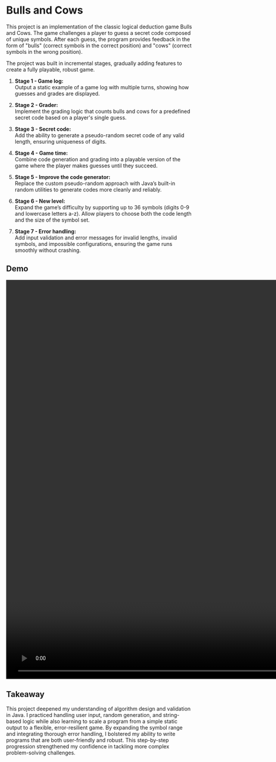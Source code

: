 # Bulls and Cows

This project is an implementation of the classic logical deduction game Bulls and Cows. The game challenges a player to guess a secret code composed of unique symbols. After each guess, the program provides feedback in the form of "bulls" (correct symbols in the correct position) and "cows" (correct symbols in the wrong position).

The project was built in incremental stages, gradually adding features to create a fully playable, robust game.

1. **Stage 1 - Game log:**  
   Output a static example of a game log with multiple turns, showing how guesses and grades are displayed.

2. **Stage 2 - Grader:**  
   Implement the grading logic that counts bulls and cows for a predefined secret code based on a player's single guess.

3. **Stage 3 - Secret code:**  
   Add the ability to generate a pseudo-random secret code of any valid length, ensuring uniqueness of digits.

4. **Stage 4 - Game time:**  
   Combine code generation and grading into a playable version of the game where the player makes guesses until they
   succeed.

5. **Stage 5 - Improve the code generator:**  
   Replace the custom pseudo-random approach with Java’s built-in random utilities to generate codes more cleanly and
   reliably.

6. **Stage 6 - New level:**  
   Expand the game’s difficulty by supporting up to 36 symbols (digits 0-9 and lowercase letters a-z). Allow players to
   choose both the code length and the size of the symbol set.

7. **Stage 7 - Error handling:**  
   Add input validation and error messages for invalid lengths, invalid symbols, and impossible configurations, ensuring
   the game runs smoothly without crashing.

## Demo

<video width="1920" height="1080" align="center" src="https://github.com/user-attachments/assets/e396fdd3-33fb-458b-8072-264ddda69569"></video>

## Takeaway

This project deepened my understanding of algorithm design and validation in Java. I practiced handling user input,
random generation, and string-based logic while also learning to scale a program from a simple static output to a
flexible, error-resilient game. By expanding the symbol range and integrating thorough error handling, I bolstered my
ability to write programs that are both user-friendly and robust. This step-by-step progression strengthened my
confidence in tackling more complex problem-solving challenges.
